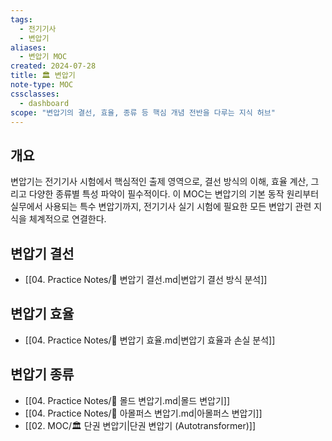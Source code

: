 ```yaml
---
tags:
  - 전기기사
  - 변압기
aliases:
  - 변압기 MOC
created: 2024-07-28
title: 🏛️ 변압기
note-type: MOC
cssclasses:
  - dashboard
scope: "변압기의 결선, 효율, 종류 등 핵심 개념 전반을 다루는 지식 허브"
---
```


## 개요
변압기는 전기기사 시험에서 핵심적인 출제 영역으로, 결선 방식의 이해, 효율 계산, 그리고 다양한 종류별 특성 파악이 필수적이다. 이 MOC는 변압기의 기본 동작 원리부터 실무에서 사용되는 특수 변압기까지, 전기기사 실기 시험에 필요한 모든 변압기 관련 지식을 체계적으로 연결한다.

## 변압기 결선
- [[04. Practice Notes/📝 변압기 결선.md|변압기 결선 방식 분석]]

## 변압기 효율
- [[04. Practice Notes/📝 변압기 효율.md|변압기 효율과 손실 분석]]

## 변압기 종류
- [[04. Practice Notes/📝 몰드 변압기.md|몰드 변압기]]
- [[04. Practice Notes/📝 아몰퍼스 변압기.md|아몰퍼스 변압기]]
- [[02. MOC/🏛️ 단권 변압기|단권 변압기 (Autotransformer)]] 
